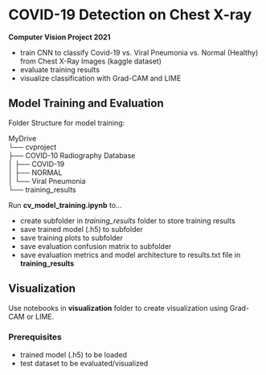 # COVID-19 Detection on Chest X-ray
**Computer Vision Project 2021**  
- train CNN to classify Covid-19 vs. Viral Pneumonia vs. Normal (Healthy) from Chest X-Ray Images (kaggle dataset) 
- evaluate training results
- visualize classification with Grad-CAM and LIME

## Model Training and Evaluation

Folder Structure for model training:

MyDrive  
└── cvproject  
    ├── COVID-10 Radiography Database  
    │   ├── COVID-19  
    │   ├── NORMAL  
    │   └── Viral Pneumonia  
    └── training_results  

Run **cv_model_training.ipynb** to...
- create subfolder in *training_results* folder to store training results
- save trained model (.h5) to subfolder
- save training plots to subfolder
- save evaluation confusion matrix to subfolder
- save evaluation metrics and model architecture to results.txt file in **training_results**

## Visualization
Use notebooks in **visualization** folder to create visualization using Grad-CAM or LIME.

### Prerequisites
- trained model (.h5) to be loaded
- test dataset to be evaluated/visualized
